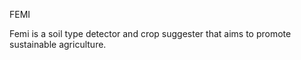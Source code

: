 FEMI

Femi is a soil type detector and crop suggester that aims to promote sustainable agriculture.
